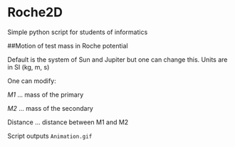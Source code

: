 # Roche2D

Simple python script for students of informatics

##Motion of test mass in Roche potential

Default is the system of Sun and Jupiter but one can change this.
Units are in SI (kg, m, s)

One can modify:

*M1* ... mass of the primary

*M2* ... mass of the secondary

Distance ... distance between M1 and M2


Script outputs `Animation.gif`

